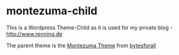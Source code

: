 montezuma-child
===============

This is a Wordpress Theme-Child as it is used for my private blog - http://www.renning.de

The parent theme is the [Montezuma Theme](https://wordpress.org/themes/montezuma) from [bytesforall](http://wordpress.bytesforall.com/)


